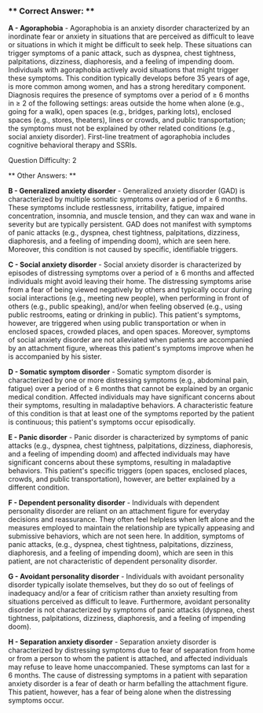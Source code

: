 ### ** Correct Answer: **

**A - Agoraphobia** - Agoraphobia is an anxiety disorder characterized by an inordinate fear or anxiety in situations that are perceived as difficult to leave or situations in which it might be difficult to seek help. These situations can trigger symptoms of a panic attack, such as dyspnea, chest tightness, palpitations, dizziness, diaphoresis, and a feeling of impending doom. Individuals with agoraphobia actively avoid situations that might trigger these symptoms. This condition typically develops before 35 years of age, is more common among women, and has a strong hereditary component. Diagnosis requires the presence of symptoms over a period of ≥ 6 months in ≥ 2 of the following settings: areas outside the home when alone (e.g., going for a walk), open spaces (e.g., bridges, parking lots), enclosed spaces (e.g., stores, theaters), lines or crowds, and public transportation; the symptoms must not be explained by other related conditions (e.g., social anxiety disorder). First-line treatment of agoraphobia includes cognitive behavioral therapy and SSRIs.

Question Difficulty: 2

** Other Answers: **

**B - Generalized anxiety disorder** - Generalized anxiety disorder (GAD) is characterized by multiple somatic symptoms over a period of ≥ 6 months. These symptoms include restlessness, irritability, fatigue, impaired concentration, insomnia, and muscle tension, and they can wax and wane in severity but are typically persistent. GAD does not manifest with symptoms of panic attacks (e.g., dyspnea, chest tightness, palpitations, dizziness, diaphoresis, and a feeling of impending doom), which are seen here. Moreover, this condition is not caused by specific, identifiable triggers.

**C - Social anxiety disorder** - Social anxiety disorder is characterized by episodes of distressing symptoms over a period of ≥ 6 months and affected individuals might avoid leaving their home. The distressing symptoms arise from a fear of being viewed negatively by others and typically occur during social interactions (e.g., meeting new people), when performing in front of others (e.g., public speaking), and/or when feeling observed (e.g., using public restrooms, eating or drinking in public). This patient's symptoms, however, are triggered when using public transportation or when in enclosed spaces, crowded places, and open spaces. Moreover, symptoms of social anxiety disorder are not alleviated when patients are accompanied by an attachment figure, whereas this patient's symptoms improve when he is accompanied by his sister.

**D - Somatic symptom disorder** - Somatic symptom disorder is characterized by one or more distressing symptoms (e.g., abdominal pain, fatigue) over a period of ≥ 6 months that cannot be explained by an organic medical condition. Affected individuals may have significant concerns about their symptoms, resulting in maladaptive behaviors. A characteristic feature of this condition is that at least one of the symptoms reported by the patient is continuous; this patient's symptoms occur episodically.

**E - Panic disorder** - Panic disorder is characterized by symptoms of panic attacks (e.g., dyspnea, chest tightness, palpitations, dizziness, diaphoresis, and a feeling of impending doom) and affected individuals may have significant concerns about these symptoms, resulting in maladaptive behaviors. This patient's specific triggers (open spaces, enclosed places, crowds, and public transportation), however, are better explained by a different condition.

**F - Dependent personality disorder** - Individuals with dependent personality disorder are reliant on an attachment figure for everyday decisions and reassurance. They often feel helpless when left alone and the measures employed to maintain the relationship are typically appeasing and submissive behaviors, which are not seen here. In addition, symptoms of panic attacks, (e.g., dyspnea, chest tightness, palpitations, dizziness, diaphoresis, and a feeling of impending doom), which are seen in this patient, are not characteristic of dependent personality disorder.

**G - Avoidant personality disorder** - Individuals with avoidant personality disorder typically isolate themselves, but they do so out of feelings of inadequacy and/or a fear of criticism rather than anxiety resulting from situations perceived as difficult to leave. Furthermore, avoidant personality disorder is not characterized by symptoms of panic attacks (dyspnea, chest tightness, palpitations, dizziness, diaphoresis, and a feeling of impending doom).

**H - Separation anxiety disorder** - Separation anxiety disorder is characterized by distressing symptoms due to fear of separation from home or from a person to whom the patient is attached, and affected individuals may refuse to leave home unaccompanied. These symptoms can last for ≥ 6 months. The cause of distressing symptoms in a patient with separation anxiety disorder is a fear of death or harm befalling the attachment figure. This patient, however, has a fear of being alone when the distressing symptoms occur.

